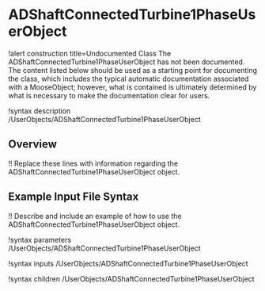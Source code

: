 # ADShaftConnectedTurbine1PhaseUserObject

!alert construction title=Undocumented Class
The ADShaftConnectedTurbine1PhaseUserObject has not been documented. The content listed below should be used as a starting point for
documenting the class, which includes the typical automatic documentation associated with a
MooseObject; however, what is contained is ultimately determined by what is necessary to make the
documentation clear for users.

!syntax description /UserObjects/ADShaftConnectedTurbine1PhaseUserObject

## Overview

!! Replace these lines with information regarding the ADShaftConnectedTurbine1PhaseUserObject object.

## Example Input File Syntax

!! Describe and include an example of how to use the ADShaftConnectedTurbine1PhaseUserObject object.

!syntax parameters /UserObjects/ADShaftConnectedTurbine1PhaseUserObject

!syntax inputs /UserObjects/ADShaftConnectedTurbine1PhaseUserObject

!syntax children /UserObjects/ADShaftConnectedTurbine1PhaseUserObject
